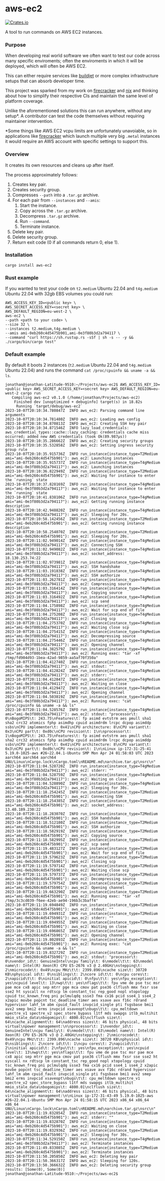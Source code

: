 # aws-ec2

[![Crates.io](https://img.shields.io/crates/v/aws-ec2)](https://crates.io/crates/aws-ec2)

A tool to run commands on AWS EC2 instances.

### Purpose

When developing real world software we often want to test our code across many specific enviroments; often the enviroments in which it will be deployed, which will often be AWS EC2.

This can either require services like [buildjet](https://buildjet.com/for-github-actions) or more complex infrastructure setups that can absorb developer time.

This project was sparked from my work on [firecracker](https://github.com/firecracker-microvm/firecracker) and [nix](https://github.com/nix-rust/nix) and thinking about how to simplify their respective CIs and maintain the same level of platform coverage.

Unlike the aforementioned solutions this can run anywhere, without any setup*. A contributor can test the code themselves without requiring maintainer intervention.

*Some things like AWS EC2 vcpu limits are unfortunately unavoiable, so in applications like [firecracker](https://github.com/firecracker-microvm/firecracker) which launch multiple very big `.metal` instances it would require an AWS account with specific settings to support this.

### Overview

It creates its own resources and cleans up after itself.

The process approximately follows:

1. Creates key pair.
2. Creates security group.
3. Compresses `--path` into a `.tar.gz` archive.
4. For each pair from `--instances` and `--amis`:
   1. Start the instance.
   2. Copy across the `.tar.gz` archive.
   3. Decompress `.tar.gz` archive.
   4. Run `--command`.
   5. Terminate instance.
5. Delete key pair.
6. Delete security group.
7. Return exit code (0 if all commands return 0, else 1).

### Installation

```
cargo install aws-ec2
```

### Rust example

If you wanted to test your code on `t2.medium` Ubuntu 22.04 and `t4g.medium` Ubuntu 22.04 with 32gb EBS volumes you could run:

```
AWS_ACCESS_KEY_ID=<public key> \
AWS_SECRET_ACCESS_KEY=<secret key> \
AWS_DEFAULT_REGION=eu-west-2 \
aws-ec2 \
--path <path to your code> \
--size 32 \
--instances t2.medium,t4g.medium \
--amis ami-0eb260c4d5475b901,ami-0e3f80b3d2a794117 \
--command "curl https://sh.rustup.rs -sSf | sh -s -- -y && ./cargo/bin/cargo test"
```

### Default example

By default it boots 2 instances (`t2.medium` Ubuntu 22.04 and `t4g.medium` Ubuntu 22.04) and runs the command `cat /proc/cpuinfo && uname -a && ls`.

```
jonathan@jonathan-Latitude-9510:~/Projects/aws-ec2$ AWS_ACCESS_KEY_ID=<public key> AWS_SECRET_ACCESS_KEY=<secret key> AWS_DEFAULT_REGION=eu-west-2 cargo run
   Compiling aws-ec2 v0.1.0 (/home/jonathan/Projects/aws-ec2)
    Finished dev [unoptimized + debuginfo] target(s) in 18.82s
     Running `target/debug/aws-ec2`
2023-10-07T20:10:34.780847Z  INFO aws_ec2: Parsing command line arguments
2023-10-07T20:10:34.781480Z  INFO aws_ec2: Loading aws config
2023-10-07T20:10:34.870813Z  INFO aws_ec2: Creating SSH key pair
2023-10-07T20:10:34.871546Z  INFO lazy_load_credentials: aws_credential_types::cache::lazy_caching: credentials cache miss occurred; added new AWS credentials (took Ok(89.987µs))
2023-10-07T20:10:35.286662Z  INFO aws_ec2: Creating security groups
2023-10-07T20:10:35.532858Z  INFO aws_ec2: Setting ingress security group rule
2023-10-07T20:10:35.915736Z  INFO run_instance{instance_type=T2Medium ami="ami-0eb260c4d5475b901"}: aws_ec2: Launching instances
2023-10-07T20:10:35.915737Z  INFO run_instance{instance_type=T4gMedium ami="ami-0e3f80b3d2a794117"}: aws_ec2: Launching instances
2023-10-07T20:10:36.822949Z  INFO run_instance{instance_type=T2Medium ami="ami-0eb260c4d5475b901"}: aws_ec2: Waiting for instance to enter the `running` state
2023-10-07T20:10:37.828169Z  INFO run_instance{instance_type=T4gMedium ami="ami-0e3f80b3d2a794117"}: aws_ec2: Waiting for instance to enter the `running` state
2023-10-07T20:10:41.838106Z  INFO run_instance{instance_type=T4gMedium ami="ami-0e3f80b3d2a794117"}: aws_ec2: Getting running instance description
2023-10-07T20:10:42.948820Z  INFO run_instance{instance_type=T4gMedium ami="ami-0e3f80b3d2a794117"}: aws_ec2: Sleeping for 20s.
2023-10-07T20:10:58.142456Z  INFO run_instance{instance_type=T2Medium ami="ami-0eb260c4d5475b901"}: aws_ec2: Getting running instance description
2023-10-07T20:10:58.254070Z  INFO run_instance{instance_type=T2Medium ami="ami-0eb260c4d5475b901"}: aws_ec2: Sleeping for 20s.
2023-10-07T20:11:02.949014Z  INFO run_instance{instance_type=T4gMedium ami="ami-0e3f80b3d2a794117"}: aws_ec2: Connecting SSH
2023-10-07T20:11:02.949082Z  INFO run_instance{instance_type=T4gMedium ami="ami-0e3f80b3d2a794117"}: aws_ec2: socket_address: 18.130.253.74:22
2023-10-07T20:11:02.973981Z  INFO run_instance{instance_type=T4gMedium ami="ami-0e3f80b3d2a794117"}: aws_ec2: SSH handshake
2023-10-07T20:11:03.191838Z  INFO run_instance{instance_type=T4gMedium ami="ami-0e3f80b3d2a794117"}: aws_ec2: SSH authorize
2023-10-07T20:11:03.262781Z  INFO run_instance{instance_type=T4gMedium ami="ami-0e3f80b3d2a794117"}: aws_ec2: Compressing source
2023-10-07T20:11:03.316414Z  INFO run_instance{instance_type=T4gMedium ami="ami-0e3f80b3d2a794117"}: aws_ec2: Copying source
2023-10-07T20:11:03.316492Z  INFO run_instance{instance_type=T4gMedium ami="ami-0e3f80b3d2a794117"}: aws_ec2: scp send
2023-10-07T20:11:04.175898Z  INFO run_instance{instance_type=T4gMedium ami="ami-0e3f80b3d2a794117"}: aws_ec2: Wait for scp end of file
2023-10-07T20:11:04.275208Z  INFO run_instance{instance_type=T4gMedium ami="ami-0e3f80b3d2a794117"}: aws_ec2: Closing scp
2023-10-07T20:11:04.275370Z  INFO run_instance{instance_type=T4gMedium ami="ami-0e3f80b3d2a794117"}: aws_ec2: Waiting close scp
2023-10-07T20:11:04.275415Z  INFO run_instance{instance_type=T4gMedium ami="ami-0e3f80b3d2a794117"}: aws_ec2: Decompressing source
2023-10-07T20:11:04.275446Z  INFO run_instance{instance_type=T4gMedium ami="ami-0e3f80b3d2a794117"}: aws_ec2: Opening channel
2023-10-07T20:11:04.382579Z  INFO run_instance{instance_type=T4gMedium ami="ami-0e3f80b3d2a794117"}: aws_ec2: Running exec: "tar -xf /tmp/fd904d93-1bea-42ad-9859-aa5af70f350a"
2023-10-07T20:11:04.412740Z  INFO run_instance{instance_type=T4gMedium ami="ami-0e3f80b3d2a794117"}: aws_ec2: stdout: ""
2023-10-07T20:11:04.412824Z  INFO run_instance{instance_type=T4gMedium ami="ami-0e3f80b3d2a794117"}: aws_ec2: stderr: ""
2023-10-07T20:11:04.412847Z  INFO run_instance{instance_type=T4gMedium ami="ami-0e3f80b3d2a794117"}: aws_ec2: Waiting on close
2023-10-07T20:11:04.412947Z  INFO run_instance{instance_type=T4gMedium ami="ami-0e3f80b3d2a794117"}: aws_ec2: Opening channel
2023-10-07T20:11:04.503819Z  INFO run_instance{instance_type=T4gMedium ami="ami-0e3f80b3d2a794117"}: aws_ec2: Running exec: "cat /proc/cpuinfo && uname -a && ls"
2023-10-07T20:11:04.528576Z  INFO run_instance{instance_type=T4gMedium ami="ami-0e3f80b3d2a794117"}: aws_ec2: stdout: "processor\t: 0\nBogoMIPS\t: 243.75\nFeatures\t: fp asimd evtstrm aes pmull sha1 sha2 crc32 atomics fphp asimdhp cpuid asimdrdm lrcpc dcpop asimddp ssbs\nCPU implementer\t: 0x41\nCPU architecture: 8\nCPU variant\t: 0x3\nCPU part\t: 0xd0c\nCPU revision\t: 1\n\nprocessor\t: 1\nBogoMIPS\t: 243.75\nFeatures\t: fp asimd evtstrm aes pmull sha1 sha2 crc32 atomics fphp asimdhp cpuid asimdrdm lrcpc dcpop asimddp ssbs\nCPU implementer\t: 0x41\nCPU architecture: 8\nCPU variant\t: 0x3\nCPU part\t: 0xd0c\nCPU revision\t: 1\n\nLinux ip-172-31-25-41 5.19.0-1025-aws #26~22.04.1-Ubuntu SMP Mon Apr 24 01:58:03 UTC 2023 aarch64 aarch64 aarch64 GNU/Linux\nCargo.lock\nCargo.toml\nREADME.md\narchive.tar.gz\nsrc\n"
2023-10-07T20:11:04.528720Z  INFO run_instance{instance_type=T4gMedium ami="ami-0e3f80b3d2a794117"}: aws_ec2: stderr: ""
2023-10-07T20:11:04.528759Z  INFO run_instance{instance_type=T4gMedium ami="ami-0e3f80b3d2a794117"}: aws_ec2: Waiting on close
2023-10-07T20:11:04.528890Z  INFO run_instance{instance_type=T4gMedium ami="ami-0e3f80b3d2a794117"}: aws_ec2: Sleeping for 30s.
2023-10-07T20:11:18.254245Z  INFO run_instance{instance_type=T2Medium ami="ami-0eb260c4d5475b901"}: aws_ec2: Connecting SSH
2023-10-07T20:11:18.254385Z  INFO run_instance{instance_type=T2Medium ami="ami-0eb260c4d5475b901"}: aws_ec2: socket_address: 13.40.189.230:22
2023-10-07T20:11:18.283070Z  INFO run_instance{instance_type=T2Medium ami="ami-0eb260c4d5475b901"}: aws_ec2: SSH handshake
2023-10-07T20:11:18.512180Z  INFO run_instance{instance_type=T2Medium ami="ami-0eb260c4d5475b901"}: aws_ec2: SSH authorize
2023-10-07T20:11:18.582919Z  INFO run_instance{instance_type=T2Medium ami="ami-0eb260c4d5475b901"}: aws_ec2: Copying source
2023-10-07T20:11:18.582995Z  INFO run_instance{instance_type=T2Medium ami="ami-0eb260c4d5475b901"}: aws_ec2: scp send
2023-10-07T20:11:19.483127Z  INFO run_instance{instance_type=T2Medium ami="ami-0eb260c4d5475b901"}: aws_ec2: Wait for scp end of file
2023-10-07T20:11:19.579623Z  INFO run_instance{instance_type=T2Medium ami="ami-0eb260c4d5475b901"}: aws_ec2: Closing scp
2023-10-07T20:11:19.579714Z  INFO run_instance{instance_type=T2Medium ami="ami-0eb260c4d5475b901"}: aws_ec2: Waiting close scp
2023-10-07T20:11:19.579737Z  INFO run_instance{instance_type=T2Medium ami="ami-0eb260c4d5475b901"}: aws_ec2: Decompressing source
2023-10-07T20:11:19.579754Z  INFO run_instance{instance_type=T2Medium ami="ami-0eb260c4d5475b901"}: aws_ec2: Opening channel
2023-10-07T20:11:19.663290Z  INFO run_instance{instance_type=T2Medium ami="ami-0eb260c4d5475b901"}: aws_ec2: Running exec: "tar -xf /tmp/3c3cd039-f6ee-42eb-ae94-196b3c3baff4"
2023-10-07T20:11:19.694849Z  INFO run_instance{instance_type=T2Medium ami="ami-0eb260c4d5475b901"}: aws_ec2: stdout: ""
2023-10-07T20:11:19.694931Z  INFO run_instance{instance_type=T2Medium ami="ami-0eb260c4d5475b901"}: aws_ec2: stderr: ""
2023-10-07T20:11:19.694955Z  INFO run_instance{instance_type=T2Medium ami="ami-0eb260c4d5475b901"}: aws_ec2: Waiting on close
2023-10-07T20:11:19.696865Z  INFO run_instance{instance_type=T2Medium ami="ami-0eb260c4d5475b901"}: aws_ec2: Opening channel
2023-10-07T20:11:19.802893Z  INFO run_instance{instance_type=T2Medium ami="ami-0eb260c4d5475b901"}: aws_ec2: Running exec: "cat /proc/cpuinfo && uname -a && ls"
2023-10-07T20:11:19.832729Z  INFO run_instance{instance_type=T2Medium ami="ami-0eb260c4d5475b901"}: aws_ec2: stdout: "processor\t: 0\nvendor_id\t: GenuineIntel\ncpu family\t: 6\nmodel\t\t: 63\nmodel name\t: Intel(R) Xeon(R) CPU E5-2676 v3 @ 2.40GHz\nstepping\t: 2\nmicrocode\t: 0x49\ncpu MHz\t\t: 2399.896\ncache size\t: 30720 KB\nphysical id\t: 0\nsiblings\t: 2\ncore id\t\t: 0\ncpu cores\t: 2\napicid\t\t: 0\ninitial apicid\t: 0\nfpu\t\t: yes\nfpu_exception\t: yes\ncpuid level\t: 13\nwp\t\t: yes\nflags\t\t: fpu vme de pse tsc msr pae mce cx8 apic sep mtrr pge mca cmov pat pse36 clflush mmx fxsr sse sse2 ht syscall nx rdtscp lm constant_tsc rep_good nopl xtopology cpuid tsc_known_freq pni pclmulqdq ssse3 fma cx16 pcid sse4_1 sse4_2 x2apic movbe popcnt tsc_deadline_timer aes xsave avx f16c rdrand hypervisor lahf_lm abm cpuid_fault invpcid_single pti fsgsbase bmi1 avx2 smep bmi2 erms invpcid xsaveopt\nbugs\t\t: cpu_meltdown spectre_v1 spectre_v2 spec_store_bypass l1tf mds swapgs itlb_multihit mmio_stale_data\nbogomips\t: 4800.01\nclflush size\t: 64\ncache_alignment\t: 64\naddress sizes\t: 46 bits physical, 48 bits virtual\npower management:\n\nprocessor\t: 1\nvendor_id\t: GenuineIntel\ncpu family\t: 6\nmodel\t\t: 63\nmodel name\t: Intel(R) Xeon(R) CPU E5-2676 v3 @ 2.40GHz\nstepping\t: 2\nmicrocode\t: 0x49\ncpu MHz\t\t: 2399.896\ncache size\t: 30720 KB\nphysical id\t: 0\nsiblings\t: 2\ncore id\t\t: 1\ncpu cores\t: 2\napicid\t\t: 2\ninitial apicid\t: 2\nfpu\t\t: yes\nfpu_exception\t: yes\ncpuid level\t: 13\nwp\t\t: yes\nflags\t\t: fpu vme de pse tsc msr pae mce cx8 apic sep mtrr pge mca cmov pat pse36 clflush mmx fxsr sse sse2 ht syscall nx rdtscp lm constant_tsc rep_good nopl xtopology cpuid tsc_known_freq pni pclmulqdq ssse3 fma cx16 pcid sse4_1 sse4_2 x2apic movbe popcnt tsc_deadline_timer aes xsave avx f16c rdrand hypervisor lahf_lm abm cpuid_fault invpcid_single pti fsgsbase bmi1 avx2 smep bmi2 erms invpcid xsaveopt\nbugs\t\t: cpu_meltdown spectre_v1 spectre_v2 spec_store_bypass l1tf mds swapgs itlb_multihit mmio_stale_data\nbogomips\t: 4800.01\nclflush size\t: 64\ncache_alignment\t: 64\naddress sizes\t: 46 bits physical, 48 bits virtual\npower management:\n\nLinux ip-172-31-43-49 5.19.0-1025-aws #26~22.04.1-Ubuntu SMP Mon Apr 24 01:58:15 UTC 2023 x86_64 x86_64 x86_64 GNU/Linux\nCargo.lock\nCargo.toml\nREADME.md\narchive.tar.gz\nsrc\n"
2023-10-07T20:11:19.832854Z  INFO run_instance{instance_type=T2Medium ami="ami-0eb260c4d5475b901"}: aws_ec2: stderr: ""
2023-10-07T20:11:19.832870Z  INFO run_instance{instance_type=T2Medium ami="ami-0eb260c4d5475b901"}: aws_ec2: Waiting on close
2023-10-07T20:11:19.832936Z  INFO run_instance{instance_type=T2Medium ami="ami-0eb260c4d5475b901"}: aws_ec2: Sleeping for 30s.
2023-10-07T20:11:34.529150Z  INFO run_instance{instance_type=T4gMedium ami="ami-0e3f80b3d2a794117"}: aws_ec2: Terminate instances
2023-10-07T20:11:49.833085Z  INFO run_instance{instance_type=T2Medium ami="ami-0eb260c4d5475b901"}: aws_ec2: Terminate instances
2023-10-07T20:11:50.205850Z  INFO aws_ec2: Deleting key pair
2023-10-07T20:11:50.366317Z  INFO aws_ec2: Sleeping for 120s.
2023-10-07T20:13:50.366632Z  INFO aws_ec2: Deleting security group
results: [Some(0), Some(0)]
jonathan@jonathan-Latitude-9510:~/Projects/aws-ec2$ 
```

